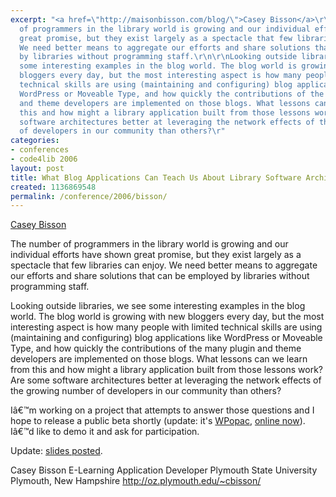```yaml
---
excerpt: "<a href=\"http://maisonbisson.com/blog/\">Casey Bisson</a>\r\n\r\nThe number
  of programmers in the library world is growing and our individual efforts have shown
  great promise, but they exist largely as a spectacle that few libraries can enjoy.
  We need better means to aggregate our efforts and share solutions that can be employed
  by libraries without programming staff.\r\n\r\nLooking outside libraries, we see
  some interesting examples in the blog world. The blog world is growing with new
  bloggers every day, but the most interesting aspect is how many people with limited
  technical skills are using (maintaining and configuring) blog applications like
  WordPress or Moveable Type, and how quickly the contributions of the many plugin
  and theme developers are implemented on those blogs. What lessons can we learn from
  this and how might a library application built from those lessons work? Are some
  software architectures better at leveraging the network effects of the growing number
  of developers in our community than others?\r"
categories:
- conferences
- code4lib 2006
layout: post
title: What Blog Applications Can Teach Us About Library Software Architecture
created: 1136869548
permalink: /conference/2006/bisson/
---
```

<a href="http://maisonbisson.com/blog/">Casey Bisson</a>

The number of programmers in the library world is growing and our individual efforts have shown great promise, but they exist largely as a spectacle that few libraries can enjoy. We need better means to aggregate our efforts and share solutions that can be employed by libraries without programming staff.

Looking outside libraries, we see some interesting examples in the blog world. The blog world is growing with new bloggers every day, but the most interesting aspect is how many people with limited technical skills are using (maintaining and configuring) blog applications like WordPress or Moveable Type, and how quickly the contributions of the many plugin and theme developers are implemented on those blogs. What lessons can we learn from this and how might a library application built from those lessons work? Are some software architectures better at leveraging the network effects of the growing number of developers in our community than others?

Iâ€™m working on a project that attempts to answer those questions and I hope to release a public beta shortly (update: it's <a href="http://maisonbisson.com/blog/post/11133/">WPopac</a>, <a href="http://www.plymouth.edu/library/opac/search/joe+monninger">online now</a>). Iâ€™d like to demo it and ask for participation.

Update: <a href="http://homepage.mac.com/misterbisson/Presentations/code4lib-2006Feb17.mov">slides posted</a>.

Casey Bisson
E-Learning Application Developer
Plymouth State University
Plymouth, New Hampshire
http://oz.plymouth.edu/~cbisson/
